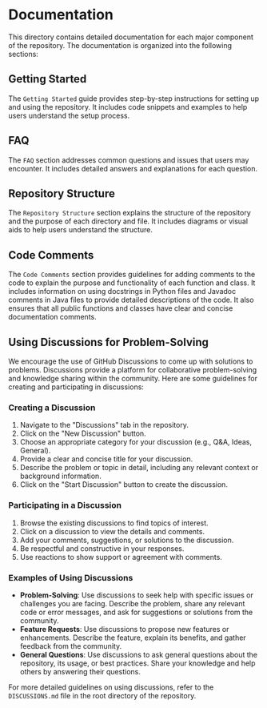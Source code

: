# Documentation

This directory contains detailed documentation for each major component of the repository. The documentation is organized into the following sections:

## Getting Started

The `Getting Started` guide provides step-by-step instructions for setting up and using the repository. It includes code snippets and examples to help users understand the setup process.

## FAQ

The `FAQ` section addresses common questions and issues that users may encounter. It includes detailed answers and explanations for each question.

## Repository Structure

The `Repository Structure` section explains the structure of the repository and the purpose of each directory and file. It includes diagrams or visual aids to help users understand the structure.

## Code Comments

The `Code Comments` section provides guidelines for adding comments to the code to explain the purpose and functionality of each function and class. It includes information on using docstrings in Python files and Javadoc comments in Java files to provide detailed descriptions of the code. It also ensures that all public functions and classes have clear and concise documentation comments.

## Using Discussions for Problem-Solving

We encourage the use of GitHub Discussions to come up with solutions to problems. Discussions provide a platform for collaborative problem-solving and knowledge sharing within the community. Here are some guidelines for creating and participating in discussions:

### Creating a Discussion

1. Navigate to the "Discussions" tab in the repository.
2. Click on the "New Discussion" button.
3. Choose an appropriate category for your discussion (e.g., Q&A, Ideas, General).
4. Provide a clear and concise title for your discussion.
5. Describe the problem or topic in detail, including any relevant context or background information.
6. Click on the "Start Discussion" button to create the discussion.

### Participating in a Discussion

1. Browse the existing discussions to find topics of interest.
2. Click on a discussion to view the details and comments.
3. Add your comments, suggestions, or solutions to the discussion.
4. Be respectful and constructive in your responses.
5. Use reactions to show support or agreement with comments.

### Examples of Using Discussions

- **Problem-Solving**: Use discussions to seek help with specific issues or challenges you are facing. Describe the problem, share any relevant code or error messages, and ask for suggestions or solutions from the community.
- **Feature Requests**: Use discussions to propose new features or enhancements. Describe the feature, explain its benefits, and gather feedback from the community.
- **General Questions**: Use discussions to ask general questions about the repository, its usage, or best practices. Share your knowledge and help others by answering their questions.

For more detailed guidelines on using discussions, refer to the `DISCUSSIONS.md` file in the root directory of the repository.
